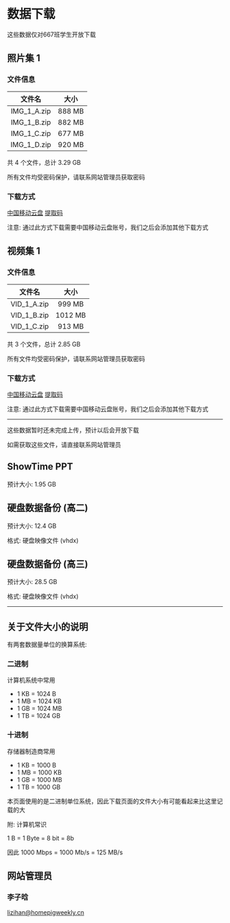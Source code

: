 # 数据下载

这些数据仅对667班学生开放下载

## 照片集 1

### 文件信息

| 文件名      | 大小   |
|:-----------:|:------:|
| IMG_1_A.zip | 888 MB |
| IMG_1_B.zip | 882 MB |
| IMG_1_C.zip | 677 MB |
| IMG_1_D.zip | 920 MB |

共 4 个文件，总计 3.29 GB

所有文件均受密码保护，请联系网站管理员获取密码

### 下载方式

[中国移动云盘](https://caiyun.139.com/m/i?0H5CIZefymTKf) [提取码](/pages/getCode.html?k=2)

注意: 通过此方式下载需要中国移动云盘账号，我们之后会添加其他下载方式

## 视频集 1

### 文件信息

| 文件名      | 大小     |
|:-----------:|:-------:|
| VID_1_A.zip |  999 MB |
| VID_1_B.zip | 1012 MB |
| VID_1_C.zip |  913 MB |

共 3 个文件，总计 2.85 GB

所有文件均受密码保护，请联系网站管理员获取密码

### 下载方式

[中国移动云盘](https://caiyun.139.com/m/i?0H5CJrWNlYlDZ) [提取码](/pages/getCode.html?k=3)

注意: 通过此方式下载需要中国移动云盘账号，我们之后会添加其他下载方式

---

这些数据暂时还未完成上传，预计以后会开放下载

如需获取这些文件，请直接联系网站管理员

## ShowTime PPT

预计大小: 1.95 GB

## 硬盘数据备份 (高二)

预计大小: 12.4 GB

格式: 硬盘映像文件 (vhdx)

## 硬盘数据备份 (高三)

预计大小: 28.5 GB

格式: 硬盘映像文件 (vhdx)

---

## 关于文件大小的说明

有两套数据量单位的换算系统:

### 二进制

计算机系统中常用

- 1 KB = 1024 B
- 1 MB = 1024 KB
- 1 GB = 1024 MB
- 1 TB = 1024 GB

### 十进制

存储器制造商常用

- 1 KB = 1000 B
- 1 MB = 1000 KB
- 1 GB = 1000 MB
- 1 TB = 1000 GB

本页面使用的是二进制单位系统，因此下载页面的文件大小有可能看起来比这里记载的大

附: 计算机常识

1 B = 1 Byte = 8 bit = 8b

因此 1000 Mbps = 1000 Mb/s = 125 MB/s

## 网站管理员

### 李子晗

<lizihan@homepigweekly.cn>
